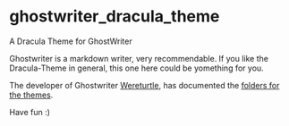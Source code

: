 # ghostwriter_dracula_theme
A Dracula Theme for GhostWriter

Ghostwriter is a markdown writer, very recommendable. If you like the Dracula-Theme in general, this one here could be yomething for you.

The developer of Ghostwriter [Wereturtle](https://github.com/wereturtle), has documented the [folders for the themes](https://github.com/wereturtle/ghostwriter/wiki/Theme-File-Format). 

Have fun :)
